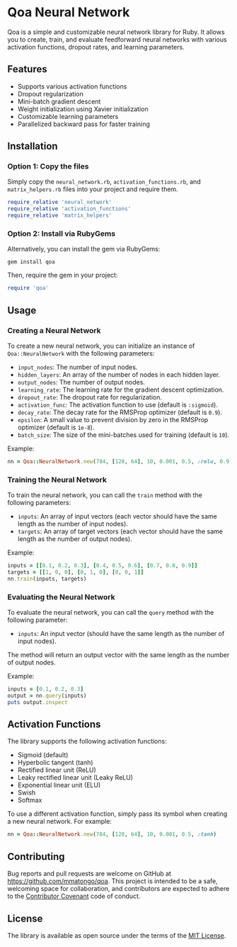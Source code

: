 # Qoa Neural Network

Qoa is a simple and customizable neural network library for Ruby. It allows you to create, train, and evaluate feedforward neural networks with various activation functions, dropout rates, and learning parameters.

## Features

- Supports various activation functions
- Dropout regularization
- Mini-batch gradient descent
- Weight initialization using Xavier initialization
- Customizable learning parameters
- Parallelized backward pass for faster training

## Installation

### Option 1: Copy the files

Simply copy the `neural_network.rb`, `activation_functions.rb`, and `matrix_helpers.rb` files into your project and require them.

```ruby
require_relative 'neural_network'
require_relative 'activation_functions'
require_relative 'matrix_helpers'
```

### Option 2: Install via RubyGems

Alternatively, you can install the gem via RubyGems:

```
gem install qoa
```

Then, require the gem in your project:

```ruby
require 'qoa'
```

## Usage

### Creating a Neural Network

To create a new neural network, you can initialize an instance of `Qoa::NeuralNetwork` with the following parameters:

- `input_nodes`: The number of input nodes.
- `hidden_layers`: An array of the number of nodes in each hidden layer.
- `output_nodes`: The number of output nodes.
- `learning_rate`: The learning rate for the gradient descent optimization.
- `dropout_rate`: The dropout rate for regularization.
- `activation_func`: The activation function to use (default is `:sigmoid`).
- `decay_rate`: The decay rate for the RMSProp optimizer (default is `0.9`).
- `epsilon`: A small value to prevent division by zero in the RMSProp optimizer (default is `1e-8`).
- `batch_size`: The size of the mini-batches used for training (default is `10`).

Example:

```ruby
nn = Qoa::NeuralNetwork.new(784, [128, 64], 10, 0.001, 0.5, :relu, 0.9, 1e-8, 32)
```

### Training the Neural Network

To train the neural network, you can call the `train` method with the following parameters:

- `inputs`: An array of input vectors (each vector should have the same length as the number of input nodes).
- `targets`: An array of target vectors (each vector should have the same length as the number of output nodes).

Example:

```ruby
inputs = [[0.1, 0.2, 0.3], [0.4, 0.5, 0.6], [0.7, 0.8, 0.9]]
targets = [[1, 0, 0], [0, 1, 0], [0, 0, 1]]
nn.train(inputs, targets)
```

### Evaluating the Neural Network

To evaluate the neural network, you can call the `query` method with the following parameter:

- `inputs`: An input vector (should have the same length as the number of input nodes).

The method will return an output vector with the same length as the number of output nodes.

Example:

```ruby
inputs = [0.1, 0.2, 0.3]
output = nn.query(inputs)
puts output.inspect
```

## Activation Functions

The library supports the following activation functions:

- Sigmoid (default)
- Hyperbolic tangent (tanh)
- Rectified linear unit (ReLU)
- Leaky rectified linear unit (Leaky ReLU)
- Exponential linear unit (ELU)
- Swish
- Softmax

To use a different activation function, simply pass its symbol when creating a new neural network. For example:

```ruby
nn = Qoa::NeuralNetwork.new(784, [128, 64], 10, 0.001, 0.5, :tanh)
```

## Contributing

Bug reports and pull requests are welcome on GitHub at https://github.com/mmatongo/qoa. This project is intended to be a safe, welcoming space for collaboration, and contributors are expected to adhere to the [Contributor Covenant](http://contributor-covenant.org) code of conduct.

## License

The library is available as open source under the terms of the [MIT License](http://opensource.org/licenses/Apache-2.0).
